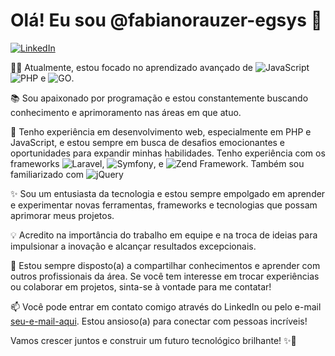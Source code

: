 # Olá! Eu sou @fabianorauzer-egsys 👋

[![LinkedIn](https://img.shields.io/badge/LinkedIn-Profile-blue)](https://www.linkedin.com/in/fabiano-rauzer/)

👨‍💻 Atualmente, estou focado no aprendizado avançado de ![JavaScript](https://img.shields.io/badge/JavaScript-Advanced-yellow) ![PHP](https://img.shields.io/badge/PHP-Advanced-purple) e ![GO](https://img.shields.io/badge/GO-Intermediate-blueviolet).

📚 Sou apaixonado por programação e estou constantemente buscando conhecimento e aprimoramento nas áreas em que atuo.

💼 Tenho experiência em desenvolvimento web, especialmente em PHP e JavaScript, e estou sempre em busca de desafios emocionantes e oportunidades para expandir minhas habilidades.
   Tenho experiência com os frameworks ![Laravel](https://img.shields.io/badge/Laravel-Experienced-red), ![Symfony](https://img.shields.io/badge/Symfony-Experienced-blue), e ![Zend Framework](https://img.shields.io/badge/Zend%20Framework-Experienced-purple). Também sou familiarizado com ![jQuery](https://img.shields.io/badge/jQuery-Experienced-blue)

✨ Sou um entusiasta da tecnologia e estou sempre empolgado em aprender e experimentar novas ferramentas, frameworks e tecnologias que possam aprimorar meus projetos.

💡 Acredito na importância do trabalho em equipe e na troca de ideias para impulsionar a inovação e alcançar resultados excepcionais.

🌱 Estou sempre disposto(a) a compartilhar conhecimentos e aprender com outros profissionais da área. Se você tem interesse em trocar experiências ou colaborar em projetos, sinta-se à vontade para me contatar!

📫 Você pode entrar em contato comigo através do LinkedIn ou pelo e-mail [seu-e-mail-aqui](mailto:seu-email-aqui). Estou ansioso(a) para conectar com pessoas incríveis!

Vamos crescer juntos e construir um futuro tecnológico brilhante! ✨🚀
